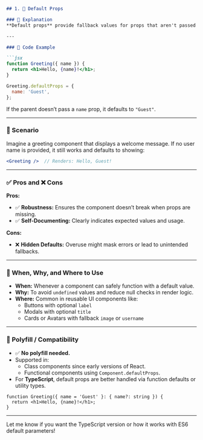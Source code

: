 
```markdown
## 1. 🧩 Default Props

### 🧠 Explanation
**Default props** provide fallback values for props that aren't passed by the parent component. This ensures the component can render safely and meaningfully even if some data is missing.

---

### 🧪 Code Example

```jsx
function Greeting({ name }) {
  return <h1>Hello, {name}!</h1>;
}

Greeting.defaultProps = {
  name: 'Guest',
};
```

If the parent doesn’t pass a `name` prop, it defaults to `"Guest"`.

---

### 📖 Scenario

Imagine a greeting component that displays a welcome message. If no user name is provided, it still works and defaults to showing:

```jsx
<Greeting />  // Renders: Hello, Guest!
```

---

### ✅ Pros and ❌ Cons

**Pros:**
- ✅ **Robustness:** Ensures the component doesn’t break when props are missing.
- ✅ **Self-Documenting:** Clearly indicates expected values and usage.

**Cons:**
- ❌ **Hidden Defaults:** Overuse might mask errors or lead to unintended fallbacks.

---

### 📌 When, Why, and Where to Use

- **When:** Whenever a component can safely function with a default value.
- **Why:** To avoid `undefined` values and reduce null checks in render logic.
- **Where:** Common in reusable UI components like:
  - Buttons with optional `label`
  - Modals with optional `title`
  - Cards or Avatars with fallback `image` or `username`

---

### 🧯 Polyfill / Compatibility

- ✅ **No polyfill needed.**
- Supported in:
  - Class components since early versions of React.
  - Functional components using `Component.defaultProps`.
- For **TypeScript**, default props are better handled via function defaults or utility types.

```tsx
function Greeting({ name = 'Guest' }: { name?: string }) {
  return <h1>Hello, {name}!</h1>;
}
```

---

Let me know if you want the TypeScript version or how it works with ES6 default parameters!
```
